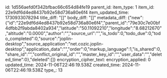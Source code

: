 id: 1d556aefd0f342bfbac66c654d84fe19
parent_id: 
item_type: 1
item_id: 22e9df6d4ed8437b92e58d736a80e6f4
item_updated_time: 1730933078294
title_diff: "[]"
body_diff: "[]"
metadata_diff: {"new":{"id":"22e9df6d4ed8437b92e58d736a80e6f4","parent_id":"79e30c7e00bf4dfbb2f9abda8402a934","latitude":"50.11092210","longitude":"8.68212670","altitude":"0.0000","author":"","source_url":"","is_todo":0,"todo_due":0,"todo_completed":0,"source":"joplin-desktop","source_application":"net.cozic.joplin-desktop","application_data":"","order":0,"markup_language":1,"is_shared":0,"share_id":"","conflict_original_id":"","master_key_id":"","user_data":"","deleted_time":0},"deleted":[]}
encryption_cipher_text: 
encryption_applied: 0
updated_time: 2024-11-06T22:46:19.538Z
created_time: 2024-11-06T22:46:19.538Z
type_: 13
